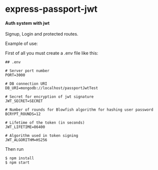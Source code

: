 # express-passport-jwt

#### Auth system with jwt

Signup, Login and protected routes.

Example of use:

First of all you must create a .env file like this:

```
## .env

# Server port number
PORT=3000

# DB connection URI
DB_URI=mongodb://localhost/passportJwtTest

# Secret for encryption of jwt signature
JWT_SECRET=SECRET

# Number of rounds for Blowfish algorithm for hashing user password
BCRYPT_ROUNDS=12

# Lifetime of the token (in seconds)
JWT_LIFETIME=86400

# Algorithm used in token signing
JWT_ALGORITHM=HS256
```

Then run

    $ npm install
    $ npm start
